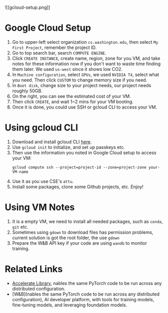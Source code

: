 
![[gcloud-setup.png]]
# Google Cloud Setup
1. Go to upper-left select organization `cs.washington.edu`, then select `My First Project`, remember the project ID.
2. Go to top search bar, search `COMPUTE ENGINE`.
3. Click `CREATE INSTANCE`, create name, region, zone for you VM, and take notes for these information now if you don't want to waste time finding them later. We used `us-west` since it shows low CO2.
4. In `Machine configuration`, select `GPUs`, we used `NVIDIA T4`, select what you need. Then click `CUSTOM` to change memory size if you need.
5. In `Boot disk`, change size to your project needs, our project needs roughly 50GB.
6. On the right, you can see the estimated cost of your VM.
7. Then click `CREATE`, and wait 1~2 mins for your VM booting.
8. Once it is done, you could use SSH or gcloud CLI to access your VM.

# Using gcloud CLI
1. Download and install gcloud CLI [here](https://cloud.google.com/sdk/docs/install).
2. Use `gcloud init` to initialize, and set up passkeys etc.
3. Then use the information you noted in Google Cloud setup to access your VM:
	```
	gcloud compute ssh --project=project-id --zone=project-zone your-VM-name
	```
4. Use it as you use CSE's `attu`.
5. Install some packages, clone some Github projects, etc. Enjoy!

# Using VM Notes
1. It is a empty VM, we need to install all needed packages, such as `conda`, `git` etc.
2. Sometimes using `gdown` to download files has permission problems, current solution is got the root folder, the use `gdown`
3. Prepare the W&B API key if your code are using `wandb` to monitor training.

# Related Links
- [Accelerate Library](https://huggingface.co/docs/accelerate/en/index), nables the same PyTorch code to be run across any distributed configuration.
- [W&B](nables the same PyTorch code to be run across any distributed configuration), AI developer platform, with tools for training models, fine-tuning models, and leveraging foundation models.